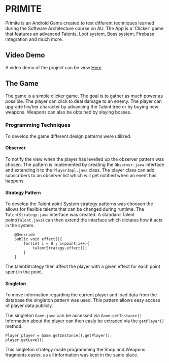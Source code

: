 # PRIMITE

Primite is an Android Game created to test different techniques learned during the Software Architecture course on AU. The App is a 'Clicker' game that features an advanced Talents, Loot system, Boss system, Firebase integration and much more.

## Video Demo
A video demo of the project can be view [Here](https://drive.google.com/file/d/1YfiDGx_5CANxsr4-JG7cIqGhiixOUHs2/view?usp=sharing)

## The Game

The game is a simple clicker game. The goal is to gather as much power as possible. The player can click to deal damage to an enemy. The player can upgrade his/her character by advancing the Talent tree or by buying new weapons. Weapons can also be obtained by slaying bosses. 

### Programming Techniques

To develop the game different design patterns were utilized.

#### Observer

To notify the view when the player has levelled up the observer pattern was chosen. The pattern is implemented by creating the `Observer.java` interface and extending it to the `PlayerImpl.java` class. The player class can add subscribers to an observer list which will get notified when an event has happens. 

#### Strategy Pattern 

To develop the Talent point System strategy patterns was choosen the allows for flexible talents that can be changed during runtime. The `TalentStrategy.java` interface was created. A standard Talent point(`Talent.java`) can then extend the interface which dictates how it acts in the system. 

```
    @Override
    public void effect(){
        for(int i = 0 ; i<point;i++){
            talentStrategy.effect();
        }
    }
```
The talentStrategy then affect the player with a given effect for each point spent in the point. 

#### Singleton

To move information regarding the current player and load data from the database the singleton pattern was used. This pattern allows easy access of player data publicly.

The singleton `Game.java` can be accessed via `Game.getInstance()` Information about the player can then easly be extraced via the `getPlayer()` method. 
```
Player player = Game.getInstance().getPlayer();
player.getLevel() 
```

This singleton strategy made programming the Shop and Weapons fragments easier, as all information was kept in the same place. 
